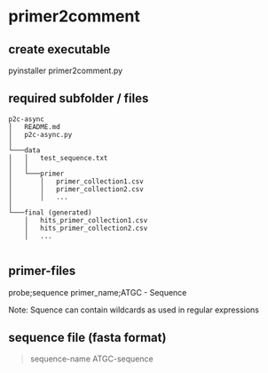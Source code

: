 # primer2comment
## create executable
pyinstaller primer2comment.py

## required subfolder / files
```
p2c-async
│   README.md
│   p2c-async.py
│
└───data
│   │   test_sequence.txt
│   │
│   └───primer
│       │   primer_collection1.csv
│       │   primer_collection2.csv
│       │   ...
│   
└───final (generated)
    │   hits_primer_collection1.csv
    │   hits_primer_collection2.csv
    │   ...
    
```

## primer-files
probe;sequence
primer_name;ATGC - Sequence 

Note: Squence can contain wildcards as used in regular expressions

## sequence file (fasta format)
>sequence-name
ATGC-sequence
